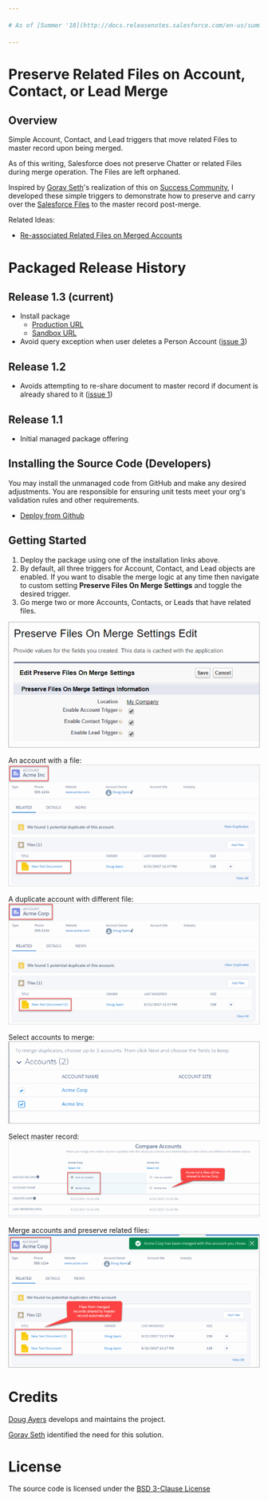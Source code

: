```yaml
---

# As of [Summer '18](http://docs.releasenotes.salesforce.com/en-us/summer18/release-notes/rn_files_merge_records.htm#rn_files_merge_records), Salesforce now preserves files when merging records.

---
```


Preserve Related Files on Account, Contact, or Lead Merge
=========================================================

Overview
--------

Simple Account, Contact, and Lead triggers that move related Files to master record upon being merged.

As of this writing, Salesforce does not preserve Chatter or related Files during merge operation. The Files are left orphaned.

Inspired by [Gorav Seth](https://twitter.com/goravseth)'s realization of this on [Success Community](https://success.salesforce.com/0D53A00002uKsks),
I developed these simple triggers to demonstrate how to preserve and carry over the [Salesforce Files](https://developer.salesforce.com/docs/atlas.en-us.api.meta/api/sforce_api_objects_contentdocument.htm) to the master record post-merge.

Related Ideas:
* [Re-associated Related Files on Merged Accounts](https://success.salesforce.com/ideaView?id=0873A000000E7LCQA0)


Packaged Release History
========================

Release 1.3 (current)
-----------
* Install package
  * [Production URL](https://login.salesforce.com/packaging/installPackage.apexp?p0=04tf40000008Ti2)
  * [Sandbox URL](https://test.salesforce.com/packaging/installPackage.apexp?p0=04tf40000008Ti2)
* Avoid query exception when user deletes a Person Account ([issue 3](https://github.com/DouglasCAyers/sfdc-preserve-chatter-files-on-merge/issues/3))

Release 1.2
-----------
* Avoids attempting to re-share document to master record if document is already shared to it ([issue 1](https://github.com/DouglasCAyers/sfdc-preserve-chatter-files-on-merge/issues/1))

Release 1.1
-----------
* Initial managed package offering

Installing the Source Code (Developers)
---------------------------------------

You may install the unmanaged code from GitHub and make any desired adjustments. You are responsible for ensuring unit tests meet your org's validation rules and other requirements.

* [Deploy from Github](https://githubsfdeploy.herokuapp.com)


Getting Started
---------------
1. Deploy the package using one of the installation links above.
2. By default, all three triggers for Account, Contact, and Lead objects are enabled. If you want to disable the merge logic at any time then navigate to custom setting **Preserve Files On Merge Settings** and toggle the desired trigger.
3. Go merge two or more Accounts, Contacts, or Leads that have related files.

![screen shot](images/custom_settings.png)

An account with a file:
![screen shot](images/account1.png)

A duplicate account with different file:
![screen shot](images/account2.png)

Select accounts to merge:
![screen shot](images/merge1.png)

Select master record:
![screen shot](images/merge2.png)

Merge accounts and preserve related files:
![screen shot](images/merge3.png)


Credits
=======

[Doug Ayers](https://douglascayers.com) develops and maintains the project.

[Gorav Seth](https://success.salesforce.com/0D53A00002uKsks) identified the need for this solution. 


License
=======

The source code is licensed under the [BSD 3-Clause License](LICENSE)
